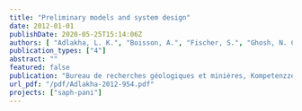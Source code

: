 ```yaml
---
title: "Preliminary models and system design"
date: 2012-01-01
publishDate: 2020-05-25T15:14:06Z
authors: [ "Adlakha, L. K.", "Boisson, A.", "Fischer, S.", "Ghosh, N. C.", "Grischek, T.", "Gulati, A.", "Gröschke, M.", "Indwar, S.", "Jain, C. K.", "Kimothi, P. C.", "Kloppmann, W.", "Kumar, S.", "Mittal, A. K.", "Patwal, P. S.", "Pettenati, M.", "Picot-Colbeaux, G.", "Rohilla, R. K.", "Ronghang, M.", "Saini, P.", "Sandhu, C.", "Semwal, R.", "Singh, D. K.", "sprenger", "Voltz, T." ]
publication_types: ["4"]
abstract: ""
featured: false
publication: "Bureau de recherches géologiques et minières, Kompetenzzentrum Wasser Berlin gGmbH"
url_pdf: "/pdf/Adlakha-2012-954.pdf"
projects: ["saph-pani"]
---
```


